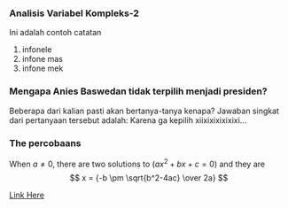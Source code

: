 ### Analisis Variabel Kompleks-2
Ini adalah contoh catatan
1. infonele
2. infone mas
3. infone mek

### Mengapa Anies Baswedan tidak terpilih menjadi presiden?
Beberapa dari kalian pasti akan bertanya-tanya kenapa?
Jawaban singkat dari pertanyaan tersebut adalah:
Karena ga kepilih xiixixixixixixi...

### The percobaans
When $a \ne 0$, there are two solutions to $(ax^2 + bx + c = 0)$ and they are 
$$ x = {-b \pm \sqrt{b^2-4ac} \over 2a} $$

[Link Here](http://youtube.com)